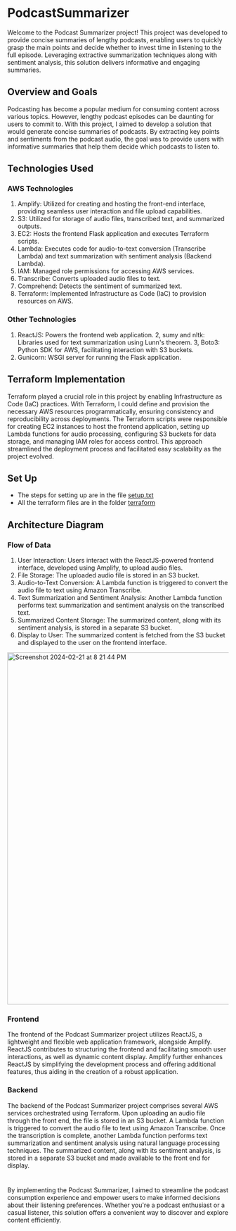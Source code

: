 # PodcastSummarizer

Welcome to the Podcast Summarizer project! This project was developed to provide concise summaries of lengthy podcasts, enabling users to quickly grasp the main points and decide whether to invest time in listening to the full episode. Leveraging extractive summarization techniques along with sentiment analysis, this solution delivers informative and engaging summaries.

## Overview and Goals
Podcasting has become a popular medium for consuming content across various topics. However, lengthy podcast episodes can be daunting for users to commit to. With this project, I aimed to develop a solution that would generate concise summaries of podcasts. By extracting key points and sentiments from the podcast audio, the goal was to provide users with informative summaries that help them decide which podcasts to listen to.

## Technologies Used
### AWS Technologies
1. Amplify: Utilized for creating and hosting the front-end interface, providing seamless user interaction and file upload capabilities.
2. S3: Utilized for storage of audio files, transcribed text, and summarized outputs.
3. EC2: Hosts the frontend Flask application and executes Terraform scripts.
4. Lambda: Executes code for audio-to-text conversion (Transcribe Lambda) and text summarization with sentiment analysis (Backend Lambda).
5. IAM: Managed role permissions for accessing AWS services.
6. Transcribe: Converts uploaded audio files to text.
7. Comprehend: Detects the sentiment of summarized text.
8. Terraform: Implemented Infrastructure as Code (IaC) to provision resources on AWS.

### Other Technologies
1. ReactJS: Powers the frontend web application.
2, sumy and nltk: Libraries used for text summarization using Lunn's theorem.
3, Boto3: Python SDK for AWS, facilitating interaction with S3 buckets.
4. Gunicorn: WSGI server for running the Flask application.

## Terraform Implementation

Terraform played a crucial role in this project by enabling Infrastructure as Code (IaC) practices. With Terraform, I could define and provision the necessary AWS resources programmatically, ensuring consistency and reproducibility across deployments. The Terraform scripts were responsible for creating EC2 instances to host the frontend application, setting up Lambda functions for audio processing, configuring S3 buckets for data storage, and managing IAM roles for access control. This approach streamlined the deployment process and facilitated easy scalability as the project evolved.

## Set Up

- The steps for setting up are in the file [setup.txt](setup.txt)
- All the terraform files are in the folder [terraform](terraform/)

## Architecture Diagram

### Flow of Data
1. User Interaction: Users interact with the ReactJS-powered frontend interface, developed using Amplify, to upload audio files.
2. File Storage: The uploaded audio file is stored in an S3 bucket.
3. Audio-to-Text Conversion: A Lambda function is triggered to convert the audio file to text using Amazon Transcribe.
4. Text Summarization and Sentiment Analysis: Another Lambda function performs text summarization and sentiment analysis on the transcribed text.
5. Summarized Content Storage: The summarized content, along with its sentiment analysis, is stored in a separate S3 bucket.
6. Display to User: The summarized content is fetched from the S3 bucket and displayed to the user on the frontend interface.

<img width="800" align="center" alt="Screenshot 2024-02-21 at 8 21 44 PM" src="https://github.com/noopur-phadkar/PodcastSummarizer/assets/98292727/1ab0e850-cd7f-4ce3-b95a-a0c60f13de76">

### Frontend
The frontend of the Podcast Summarizer project utilizes ReactJS, a lightweight and flexible web application framework, alongside Amplify. ReactJS contributes to structuring the frontend and facilitating smooth user interactions, as well as dynamic content display. Amplify further enhances ReactJS by simplifying the development process and offering additional features, thus aiding in the creation of a robust application.

### Backend
The backend of the Podcast Summarizer project comprises several AWS services orchestrated using Terraform. Upon uploading an audio file through the front end, the file is stored in an S3 bucket. A Lambda function is triggered to convert the audio file to text using Amazon Transcribe. Once the transcription is complete, another Lambda function performs text summarization and sentiment analysis using natural language processing techniques. The summarized content, along with its sentiment analysis, is stored in a separate S3 bucket and made available to the front end for display.

# 

By implementing the Podcast Summarizer, I aimed to streamline the podcast consumption experience and empower users to make informed decisions about their listening preferences. Whether you're a podcast enthusiast or a casual listener, this solution offers a convenient way to discover and explore content efficiently.
